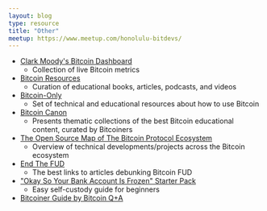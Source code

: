 ```yaml
---
layout: blog
type: resource
title: "Other"
meetup: https://www.meetup.com/honolulu-bitdevs/
---
```


- [Clark Moody's Bitcoin Dashboard](https://bitcoin.clarkmoody.com/dashboard/)
  - Collection of live Bitcoin metrics
- [Bitcoin Resources](https://bitcoin-resources.com/)
  - Curation of educational books, articles, podcasts, and videos
- [Bitcoin-Only](https://bitcoin-only.com/)
  - Set of technical and educational resources about how to use Bitcoin
- [Bitcoin Canon](https://www.swanbitcoin.com/canon)
  - Presents thematic collections of the best Bitcoin educational content, curated by Bitcoiners
- [The Open Source Map of The Bitcoin Protocol Ecosystem](https://www.ekosys.org/)
  - Overview of technical developments/projects across the Bitcoin ecosystem
- [End The FUD](https://endthefud.org/)
  - The best links to articles debunking Bitcoin FUD
- ["Okay So Your Bank Account Is Frozen" Starter Pack](https://bankaccountfrozen.com/)
  - Easy self-custody guide for beginners
- [Bitcoiner Guide by Bitcoin Q+A](https://bitcoiner.guide/)
